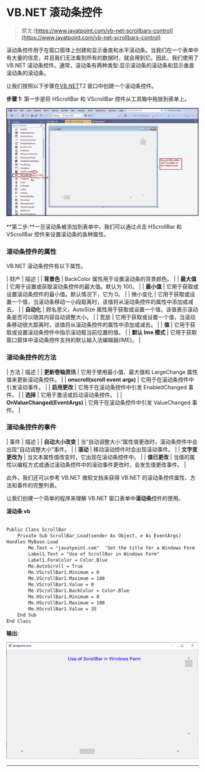# VB.NET 滚动条控件

> 原文:[https://www.javatpoint.com/vb-net-scrollbars-control](https://www.javatpoint.com/vb-net-scrollbars-control)

滚动条控件用于在窗口窗体上创建和显示垂直和水平滚动条。当我们在一个表单中有大量的信息，并且我们无法看到所有的数据时，就会用到它。因此，我们使用了 VB.NET 滚动条控件。通常，滚动条有两种类型:显示滚动条的滚动条和显示垂直滚动条的滚动条。

让我们按照以下步骤在[VB.NET](https://www.javatpoint.com/vb-net)T2 窗口中创建一个滚动条控件。

**步骤 1:** 第一步是将 HScrollBar 和 VScrollBar 控件从工具箱中拖放到表单上。

![VB.NET ScrollBars Control](img/defe728c793b7dacb0dcc7b3d6c14d53.png)

**第二步:**一旦滚动条被添加到表单中，我们可以通过点击 HScrollBar 和 VScrollBar 控件来设置滚动条的各种属性。

### 滚动条控件的属性

VB.NET 滚动条控件有以下属性。

| 财产 | 描述 |
| **背景色** | BackColor 属性用于设置滚动条的背景颜色。 |
| **最大值** | 它用于设置或获取滚动条控件的最大值。默认为 100。 |
| **最小值** | 它用于获取或设置滚动条控件的最小值。默认情况下，它为 0。 |
| 微小变化 | 它用于获取或设置一个值，当滚动条移动一小段距离时，该值将从滚动条控件的属性中添加或减去。 |
| **自动化** | 顾名思义，AutoSize 属性用于获取或设置一个值，该值表示滚动条是否可以随其内容自动调整大小。 |
| 宽放 | 它用于获取或设置一个值，当滚动条移动很大距离时，该值将从滚动条控件的属性中添加或减去。 |
| **值** | 它用于获取或设置滚动条控件中指示滚动框当前位置的值。 |
| **默认 Ime 模式** | 它用于获取窗口窗体中滚动条控件支持的默认输入法编辑器(IME)。 |

### 滚动条控件的方法

| 方法 | 描述 |
| **更新卷轴资讯** | 它用于使用最小值、最大值和 LargeChange 属性值来更新滚动条控件。 |
| **onscroll(scroll event args)** | 它用于在滚动条控件中引发滚动事件。 |
| **启用更改** | 它用于在滚动条控件中引发 EnabledChanged 事件。 |
| **选择** | 它用于激活或启动滚动条控件。 |
| **OnValueChanged(EventArgs)** | 它用于在滚动条控件中引发 ValueChanged 事件。 |

### 滚动条控件的事件

| 事件 | 描述 |
| **自动大小改变** | 当“自动调整大小”属性值更改时，滚动条控件中会出现“自动调整大小”事件。 |
| **滚动** | 移动滚动控件时会出现滚动事件。 |
| **文字变更改为** | 当文本属性值改变时，它出现在滚动条控件中。 |
| **值已更改** | 当值的属性以编程方式或通过滚动条控件中的滚动事件更改时，会发生值更改事件。 |

此外，我们还可以参考 VB.NET 微软文档来获得 VB.NET 的滚动条控件属性、方法和事件的完整列表。

让我们创建一个简单的程序来理解 VB.NET 窗口表单中**滚动条**控件的使用。

**滚动条 vb**

```

Public Class ScrollBar
    Private Sub ScrollBar_Load(sender As Object, e As EventArgs) Handles MyBase.Load
        Me.Text = "javatpoint.com"  'Set the title for a Windows Form
        Label1.Text = "Use of ScrollBar in Windows Form"
        Label1.ForeColor = Color.Blue
        Me.AutoScroll = True
        Me.VScrollBar1.Minimum = 0
        Me.VScrollBar1.Maximum = 100
        Me.VScrollBar1.Value = 0
        Me.VScrollBar1.BackColor = Color.Blue
        Me.HScrollBar1.Minimum = 0
        Me.HScrollBar1.Maximum = 100
        Me.HScrollBar1.Value = 35
    End Sub
End Class

```

**输出:**

![VB.NET ScrollBars Control](img/63c85a360ca6b2ae9b3f978f188889c6.png)

* * *